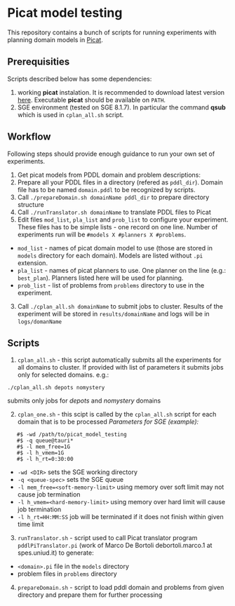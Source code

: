 # Picat model testing
This repository contains a bunch of scripts for running experiments with planning domain models in [Picat](http://www.picat-lang.org/).

## Prerequisities
Scripts described below has some dependencies:

1. working **picat** instalation. It is recommended to download latest version [here](http://picat-lang.org/download.html). Executable **picat** should be available on `PATH`.
2. SGE environment (tested on SGE 8.1.7). In particular the command **qsub** which is used in `cplan_all.sh` script.
 
## Workflow
Following steps should provide enough guidance to run your own set of experiments.

1. Get picat models from PDDL domain and problem descriptions:
  1. Prepare all your PDDL files in a directory (refered as `pddl_dir`). Domain file has to be named `domain.pddl` to be recognized by scripts.
  2. Call `./prepareDomain.sh domainName pddl_dir` to prepare directory structure
  3. Call `./runTranslator.sh domainName` to translate PDDL files to Picat
2. Edit files `mod_list`, `pla_list` and `prob_list` to configure your experiment. These files has to be simple lists - one record on one line. Number of experiments run will be `#models X #planners X #problems`.
  + `mod_list` - names of picat domain model to use (those are stored in `models` directory for each domain). Models are listed without `.pi` extension.
  + `pla_list` - names of picat planners to use. One planner on the line (e.g.: `best_plan`). Planners listed here will be used for planning. 
  + `prob_list` - list of problems from `problems` directory to use in the experiment.
3. Call `./cplan_all.sh domainName` to submit jobs to cluster. Results of the experiment will be stored in `results/domainName` and logs will be in `logs/domanName`

## Scripts

1. `cplan_all.sh` - this script automatically submits all the experiments for all domains to cluster. If provided with list of parameters it submits jobs only for selected domains.
  e.g.:
  ```
  ./cplan_all.sh depots nomystery
  ``` 
  submits only jobs for *depots* and *nomystery* domains 
    
2. `cplan_one.sh` - this scipt is called by the `cplan_all.sh` script for each domain that is to be processed
  *Parameters for SGE (example):*
```
   #$ -wd /path/to/picat_model_testing
   #$ -q queue@tauri*
   #$ -l mem_free=1G
   #$ -l h_vmem=1G
   #$ -l h_rt=0:30:00
```
  + `-wd <DIR>` sets the SGE working directory
  + `-q <queue-spec>` sets the SGE queue
  + `-l mem_free=<soft-memory-limit>` using memory over soft limit may not cause job termination
  + `-l h_vmem=<hard-memory-limit>` using memory over hard limit will cause job termination
  + `-l h_rt=HH:MM:SS` job will be terminated if it does not finish within given time limit
3. `runTranslator.sh` - script used to call Picat translator program `pddlPiTranslator.pi` (work of Marco De Bortoli debortoli.marco.1 at spes.uniud.it) to generate:  
  + `<domain>.pi` file in the `models` directory
  + problem files in `problems` directory
4. `prepareDomain.sh` - script to load pddl domain and problems from given directory and prepare them for further processing
